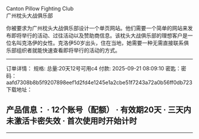 Canton Pillow Fighting Club  
广州枕头大战俱乐部  


你被要求为广州枕头大战俱乐部设计一个单页网站。他们需要一个简单的网站来发布即将举行的活动、过往活动以及赞助商信息。该枕头大战俱乐部的理想客户是一位名叫克洛伊的女性。克洛伊50岁出头，住在当地，她需要一种无需直接联系俱乐部组织者就能快速查看即将举行的活动的方式。



---


订单详情：
规格: 总量:20天12号可用c4
付款: 2025-09-21 08:09:10
密匙：密码：aafd7308b8b5f9207898eef1d2fd4e1245e1a2cbe51f7243a72a0b56ff0db723
下载地址：


 产品信息：
· 12个账号（配额）
· 有效期20天
· 三天内未激活卡密失效
· 首次使用时开始计时
-----------------------------

---

